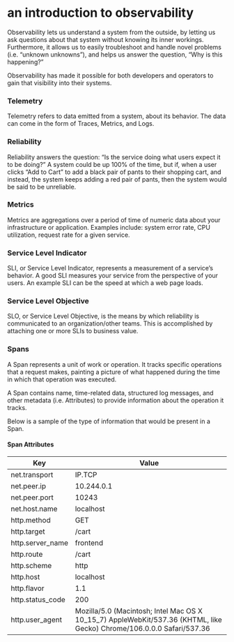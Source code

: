 # an introduction to observability

Observability lets us understand a system from the outside, by letting us ask questions about that system without knowing its inner workings. Furthermore, it allows us to easily troubleshoot and handle novel problems (i.e. “unknown unknowns”), and helps us answer the question, “Why is this happening?”

Observability has made it possible for both developers and operators to gain that visibility into their systems.

### Telemetry
Telemetry refers to data emitted from a system, about its behavior. The data can come in the form of Traces, Metrics, and Logs.

### Reliability
Reliability answers the question: “Is the service doing what users expect it to be doing?” A system could be up 100% of the time, but if, when a user clicks “Add to Cart” to add a black pair of pants to their shopping cart, and instead, the system keeps adding a red pair of pants, then the system would be said to be unreliable.

### Metrics
Metrics are aggregations over a period of time of numeric data about your infrastructure or application. Examples include: system error rate, CPU utilization, request rate for a given service.

### Service Level Indicator
SLI, or Service Level Indicator, represents a measurement of a service’s behavior. A good SLI measures your service from the perspective of your users. An example SLI can be the speed at which a web page loads.

### Service Level Objective
SLO, or Service Level Objective, is the means by which reliability is communicated to an organization/other teams. This is accomplished by attaching one or more SLIs to business value.

### Spans

A Span represents a unit of work or operation. It tracks specific operations that a request makes, painting a picture of what happened during the time in which that operation was executed.

A Span contains name, time-related data, structured log messages, and other metadata (i.e. Attributes) to provide information about the operation it tracks.

Below is a sample of the type of information that would be present in a Span.

#### Span Attributes

| Key              | Value                                                        |
| ---------------- | ------------------------------------------------------------ |
| net.transport    | IP.TCP                                                       |
| net.peer.ip      | 10.244.0.1                                                   |
| net.peer.port    | 10243                                                        |
| net.host.name    | localhost                                                    |
| http.method      | GET                                                          |
| http.target      | /cart                                                        |
| http.server_name | frontend                                                     |
| http.route       | /cart                                                        |
| http.scheme      | http                                                         |
| http.host        | localhost                                                    |
| http.flavor      | 1.1                                                          |
| http.status_code | 200                                                          |
| http.user_agent  | Mozilla/5.0 (Macintosh; Intel Mac OS X 10_15_7) AppleWebKit/537.36 (KHTML, like Gecko) Chrome/106.0.0.0 Safari/537.36 |